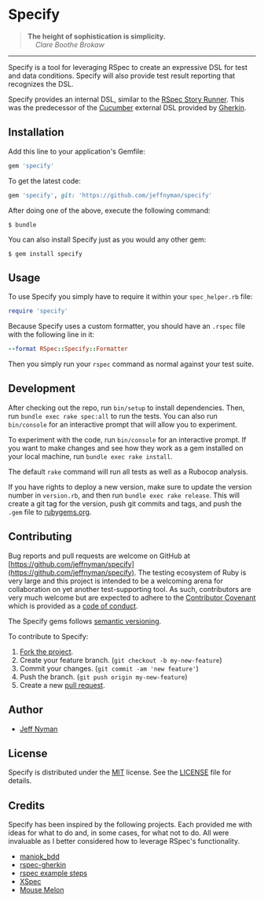 # Specify

> **The height of sophistication is simplicity.**<br>
> &nbsp;&nbsp;&nbsp;&nbsp;*Clare Boothe Brokaw*

---

Specify is a tool for leveraging RSpec to create an expressive DSL for test and data conditions. Specify will also provide test result reporting that recognizes the DSL.

Specify provides an internal DSL, similar to the [RSpec Story Runner](https://github.com/dchelimsky/rspec-stories). This was the predecessor of the [Cucumber](http://cukes.info/) external DSL provided by [Gherkin](http://cukes.info/gherkin.html).

## Installation

Add this line to your application's Gemfile:

```ruby
gem 'specify'
```

To get the latest code:

```ruby
gem 'specify', git: 'https://github.com/jeffnyman/specify'
```

After doing one of the above, execute the following command:

```
$ bundle
```

You can also install Specify just as you would any other gem:

```
$ gem install specify
```

## Usage

To use Specify you simply have to require it within your `spec_helper.rb` file:

```ruby
require 'specify'
```

Because Specify uses a custom formatter, you should have an `.rspec` file with the following line in it:

```ruby
--format RSpec::Specify::Formatter
```

Then you simply run your `rspec` command as normal against your test suite.

## Development

After checking out the repo, run `bin/setup` to install dependencies. Then, run `bundle exec rake spec:all` to run the tests. You can also run `bin/console` for an interactive prompt that will allow you to experiment.

To experiment with the code, run `bin/console` for an interactive prompt. If you want to make changes and see how they work as a gem installed on your local machine, run `bundle exec rake install`.

The default `rake` command will run all tests as well as a Rubocop analysis.

If you have rights to deploy a new version, make sure to update the version number in `version.rb`, and then run `bundle exec rake release`. This will create a git tag for the version, push git commits and tags, and push the `.gem` file to [rubygems.org](https://rubygems.org).

## Contributing

Bug reports and pull requests are welcome on GitHub at [https://github.com/jeffnyman/specify](https://github.com/jeffnyman/specify). The testing ecosystem of Ruby is very large and this project is intended to be a welcoming arena for collaboration on yet another test-supporting tool. As such, contributors are very much welcome but are expected to adhere to the [Contributor Covenant](http://contributor-covenant.org) which is provided as a [code of conduct](https://github.com/jeffnyman/specify/blob/master/CODE_OF_CONDUCT.md).

The Specify gems follows [semantic versioning](http://semver.org).

To contribute to Specify:

1. [Fork the project](http://gun.io/blog/how-to-github-fork-branch-and-pull-request/).
2. Create your feature branch. (`git checkout -b my-new-feature`)
3. Commit your changes. (`git commit -am 'new feature'`)
4. Push the branch. (`git push origin my-new-feature`)
5. Create a new [pull request](https://help.github.com/articles/using-pull-requests).

## Author

* [Jeff Nyman](http://testerstories.com)

## License

Specify is distributed under the [MIT](http://www.opensource.org/licenses/MIT) license.
See the [LICENSE](https://github.com/jeffnyman/specify/blob/master/LICENSE.md) file for details.

## Credits

Specify has been inspired by the following projects. Each provided me with ideas for what to do and, in some cases, for what not to do. All were invaluable as I better considered how to leverage RSpec's functionality.

* [maniok_bdd](https://github.com/21croissants/maniok_bdd)
* [rspec-gherkin](https://github.com/sheerun/rspec-gherkin)
* [rspec example steps](https://github.com/railsware/rspec-example_steps)
* [XSpec](https://github.com/xaviershay/xspec)
* [Mouse Melon](https://github.com/wojtha/mouse_melon)
